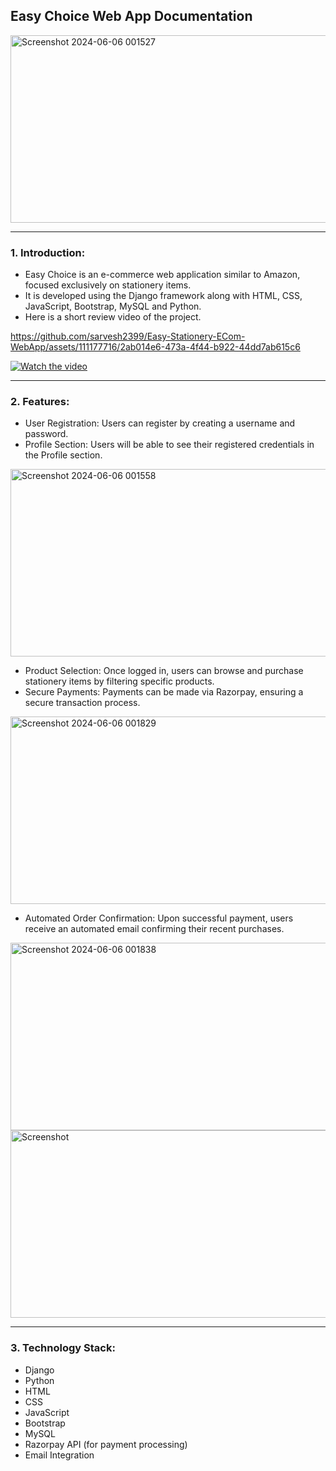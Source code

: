 ## Easy Choice Web App Documentation


<img src="https://github.com/sarvesh2399/Easy-Stationery-ECom-WebApp/assets/111177716/6d3d0007-5750-4508-a94b-6ac14e5468b3" alt="Screenshot 2024-06-06 001527" width="600" height="300">


-----

### 1. Introduction:

+ Easy Choice is an e-commerce web application similar to Amazon, focused exclusively on stationery items.
+ It is developed using the Django framework along with HTML, CSS, JavaScript, Bootstrap, MySQL and Python.
+ Here is a short review video of the project.

https://github.com/sarvesh2399/Easy-Stationery-ECom-WebApp/assets/111177716/2ab014e6-473a-4f44-b922-44dd7ab615c6

[![Watch the video](https://github.com/sarvesh2399/Easy-Stationery-ECom-WebApp/assets/111177716/2ab014e6-473a-4f44-b922-44dd7ab615c6/VIDEO_THUMBNAIL_IMAGE.jpg)](https://github.com/sarvesh2399/Easy-Stationery-ECom-WebApp/assets/111177716/2ab014e6-473a-4f44-b922-44dd7ab615c6/VIDEO_URL)


-----

### 2. Features:

+ User Registration: Users can register by creating a username and password.
+ Profile Section: Users will be able to see their registered credentials in the Profile section.

<img src="https://github.com/sarvesh2399/Easy-Stationery-ECom-WebApp/assets/111177716/ce5d83eb-0bd5-4468-ae58-8f60ca38187c" alt="Screenshot 2024-06-06 001558" width="600" height="300">

+ Product Selection: Once logged in, users can browse and purchase stationery items by filtering specific products.
+ Secure Payments: Payments can be made via Razorpay, ensuring a secure transaction process.

<img src="https://github.com/sarvesh2399/Easy-Stationery-ECom-WebApp/assets/111177716/70f0e3a2-d9b8-4468-97a9-0dd377d6ee66" alt="Screenshot 2024-06-06 001829" width="600" height="300">
  
+ Automated Order Confirmation: Upon successful payment, users receive an automated email confirming their recent purchases.

<img src="https://github.com/sarvesh2399/Easy-Stationery-ECom-WebApp/assets/111177716/5fbde7b8-021c-45ee-b320-924313a2d6c6" alt="Screenshot 2024-06-06 001838" width="600" height="300">

<img src="https://github.com/sarvesh2399/Easy-Stationery-ECom-WebApp/assets/111177716/465c50f3-4edf-4d1f-a516-84f0c933288d" alt="Screenshot" width="600" height="300">



-----

### 3. Technology Stack:

+ Django
+ Python
+ HTML
+ CSS
+ JavaScript
+ Bootstrap
+ MySQL
+ Razorpay API (for payment processing)
+ Email Integration


